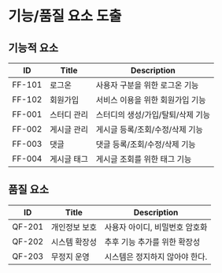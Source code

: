 # 기능/품질 요소 도출

## 기능적 요소

| ID     | Title  | Description         |
| ------ | ------ | ------------------- |
| FF-101 | 로그온    | 사용자 구분을 위한 로그온 기능   |
| FF-102 | 회원가입   | 서비스 이용을 위한 회원가입 기능  |
| FF-001 | 스터디 관리 | 스터디의 생성/가입/탈퇴/삭제 기능 |
| FF-002 | 게시글 관리 | 게시글 등록/조회/수정/삭제 기능  |
| FF-003 | 댓글     | 댓글 등록/조회/수정/삭제 기능   |
| FF-004 | 게시글 태그 | 게시글 조회를 위한 태그 기능    |

## 품질 요소

| ID     | Title   | Description       |
| ------ | ------- | ----------------- |
| QF-201 | 개인정보 보호 | 사용자 아이디, 비밀번호 암호화 |
| QF-202 | 시스템 확장성 | 추후 기능 추가를 위한 확장성  |
| QF-203 | 무정지 운영  | 시스템은 정지하지 않아야 한다. |
